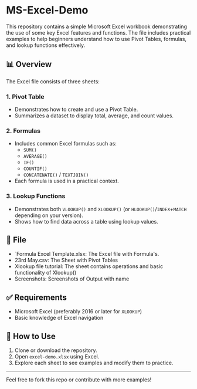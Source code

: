 # MS-Excel-Demo

This repository contains a simple Microsoft Excel workbook demonstrating the use of some key Excel features and functions. The file includes practical examples to help beginners understand how to use Pivot Tables, formulas, and lookup functions effectively.

## 📊 Overview

The Excel file consists of three sheets:

### 1. **Pivot Table**
- Demonstrates how to create and use a Pivot Table.
- Summarizes a dataset to display total, average, and count values.

### 2. **Formulas**
- Includes common Excel formulas such as:
  - `SUM()`
  - `AVERAGE()`
  - `IF()`
  - `COUNTIF()` 
  - `CONCATENATE()` / `TEXTJOIN()`
- Each formula is used in a practical context.

### 3. **Lookup Functions**
- Demonstrates both `VLOOKUP()` and `XLOOKUP()` (or `HLOOKUP()`/`INDEX`+`MATCH` depending on your version).
- Shows how to find data across a table using lookup values.

## 📁 File

- `Formula Excel Template.xlsx:  The Excel file with Formula's.
- 23rd May.csv: The Sheet with Pivot Tables
- Xlookup file tutorial: The sheet contains operations and basic functionality of Xlookup()
- Screenshots: Screenshots of Output with name

## ✅ Requirements
- Microsoft Excel (preferably 2016 or later for `XLOOKUP`)
- Basic knowledge of Excel navigation

## 🚀 How to Use
1. Clone or download the repository.
2. Open `excel-demo.xlsx` using Excel.
3. Explore each sheet to see examples and modify them to practice.

---

Feel free to fork this repo or contribute with more examples!
